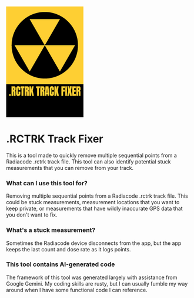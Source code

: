 ![.RCTRK Track Fixer icon.](Assets/RCTRK_Fixer_Icon_Small.png)

# .RCTRK Track Fixer
This is a tool made to quickly remove multiple sequential points from a Radiacode .rctrk track file. This tool can also identify potential stuck measurements that you can remove from your track.

### What can I use this tool for?
Removing multiple sequential points from a Radiacode .rctrk track file. This could be stuck measurements, measurement locations that you want to keep private, or measurements that have wildly inaccurate GPS data that you don't want to fix.

### What's a stuck measurement?
Sometimes the Radiacode device disconnects from the app, but the app keeps the last count and dose rate as it logs points.

### This tool contains AI-generated code
The framework of this tool was generated largely with assistance from Google Gemini. My coding skills are rusty, but I can usually fumble my way around when I have some functional code I can reference.
